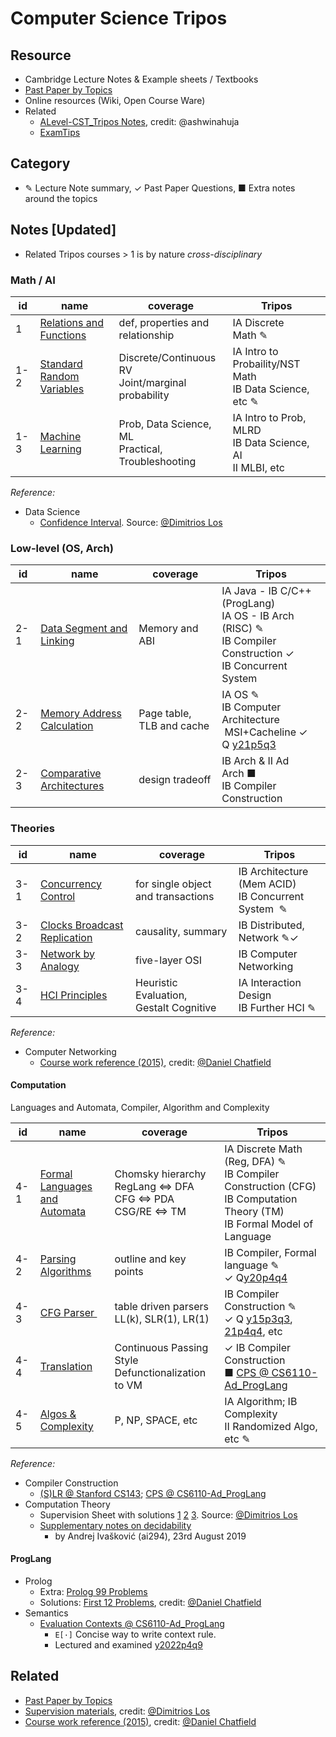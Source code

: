 # Computer Science Tripos

## Resource

- Cambridge Lecture Notes & Example sheets  / Textbooks
- [Past Paper by Topics](./Past_Paper.html)
- Online resources (Wiki, Open Course Ware)
- Related
  - [ALevel-CST_Tripos Notes](https://github.com/ashwinahuja/Cambridge-Computer-Science-Tripos-Notes), credit: @ashwinahuja
  - [ExamTips](./Note/Tips.pdf)
  
<!--  [Supervision Reference](./Supervision_Reference.html) -->

## Category

- ✎ Lecture Note summary, ✓ Past Paper Questions,  ■ Extra notes around the topics

## Notes [Updated]

- Related Tripos courses > 1 is by nature *cross-disciplinary*

### Math / AI

| id  | name                                                                          | coverage                                               | Tripos                                                            |
| --- | ----------------------------------------------------------------------------- | ------------------------------------------------------ | ----------------------------------------------------------------- |
| 1   | [Relations and Functions](./Note/Relation_Function.pdf)                          | def, properties and<br />relationship                  | IA Discrete Math ✎                                              |
| 1-2 | [Standard Random Variables](./Note/Standard%20Random%20Variables.pdf)            | Discrete/Continuous RV<br />Joint/marginal probability | IA Intro to Probaility/NST Math<br />IB Data Science, etc ✎     |
| 1-3 | [Machine Learning](https://peterhuistyping.github.io/Machine_Learning_Guidance/) | Prob, Data Science, ML<br />Practical, Troubleshooting | IA Intro to Prob, MLRD<br />IB Data Science, AI<br />II MLBI, etc |

*Reference:*

- Data Science
  - [Confidence Interval](./Ref/IBDataSci/Confidence%20intervals.pdf). Source: [@Dimitrios Los](https://dimitrioslos.com/supervisions/)

### Low-level (OS, Arch)

| id  | name                                                               | coverage                  | Tripos                                                                                                                                        |
| --- | ------------------------------------------------------------------ | ------------------------- | --------------------------------------------------------------------------------------------------------------------------------------------- |
| 2-1 | [Data Segment and Linking](./Note/Data%20Segment%20and%20Linking.pdf) | Memory and ABI            | IA Java - IB C/C++ (ProgLang)<br />IA OS - IB Arch (RISC) ✎<br />IB Compiler Construction ✓<br />IB Concurrent System                     |
| 2-2 | [Memory Address Calculation](./Note/Memory%20Calculation.pdf)         | Page table, TLB and cache | IA OS ✎<br />IB Computer Architecture<br /> MSI+Cacheline ✓ Q [y21p5q3](https://www.cl.cam.ac.uk/teaching/exams/pastpapers/y2021p5q3.pdf)  |
| 2-3 | [Comparative Architectures](./Note/Comparative%20Architectures.pdf)   | design tradeoff           | IB Arch & II Ad Arch ■<br />IB Compiler Construction                                                                                        |

### Theories

| id  | name                                                                     | coverage                                       | Tripos                                                    |
| --- | ------------------------------------------------------------------------ | ---------------------------------------------- | --------------------------------------------------------- |
| 3-1 | [Concurrency Control](./Note/Concurrency%20Control.pdf)                     | for single object<br /> and transactions       | IB Architecture (Mem ACID)<br />IB Concurrent System  ✎ |
| 3-2 | [Clocks Broadcast Replication](./Note/Clocks%20Broadcast%20Replication.pdf) | causality, summary                            | IB Distributed, Network ✎✓                             |
| 3-3 | [Network by Analogy](./Note/Network%20by%20Analogy.pdf)                     | five-layer OSI                                | IB Computer Networking                                    |
| 3-4 | [HCI Principles](./Note/HCI.pdf)                                            | Heuristic Evaluation,<br />  Gestalt Cognitive | IA Interaction Design<br />IB Further HCI ✎             |

*Reference:*

- Computer Networking
  - [Course work reference (2015)](https://github.com/danielchatfield/cst1b-computer-networking), credit: [@Daniel Chatfield](https://github.com/danielchatfield/)

#### Computation

Languages and Automata, Compiler, Algorithm and Complexity

| id  | name                                                              | coverage                                                                 | Tripos                                                                                                                                                                                        |
| --- | ----------------------------------------------------------------- | ------------------------------------------------------------------------ | --------------------------------------------------------------------------------------------------------------------------------------------------------------------------------------------- |
| 4-1 | [Formal Languages <br />and Automata](./Note/Formal%20Languages.pdf) | Chomsky hierarchy<br />RegLang ⇔ DFA<br />CFG ⇔ PDA<br />CSG/RE ⇔ TM | IA Discrete Math (Reg, DFA) ✎<br />IB Compiler Construction (CFG)<br />IB Computation Theory (TM)<br />IB Formal Model of Language                                                          |
| 4-2 | [Parsing Algorithms](./Note/Parsing%20outline.pdf)                   | outline and key points                                                   | IB Compiler, Formal language ✎<br />   ✓ Q[y20p4q4](https://www.cl.cam.ac.uk/teaching/exams/pastpapers/y2020p4q4.pdf)                                                                         |
| 4-3 | [CFG Parser ](./Note/Parsing.pdf)                                   | table driven parsers<br />LL(k), SLR(1), LR(1)                           | IB Compiler Construction ✎<br />✓ Q [y15p3q3](https://www.cl.cam.ac.uk/teaching/exams/pastpapers/y2015p3q3.pdf), [21p4q4](https://www.cl.cam.ac.uk/teaching/exams/pastpapers/y2021p4q4.pdf), etc |
| 4-4 | [Translation](./Note/Translation.pdf)                                | Continuous Passing Style<br />Defunctionalization to VM                  | ✓ IB Compiler Construction<br />■ [CPS @ CS6110-Ad_ProgLang](./Ref/IBCompiler/CPS.pdf)                                                                                                         |
| 4-5 | [Algos &amp; Complexity](./Note/Lists%20of%20Algorithms.pdf)         | P, NP, SPACE, etc                                                        | IA Algorithm; IB Complexity<br />II Randomized Algo, etc ✎                                                                                                                                 |

*Reference:*

- Compiler Construction
  - [(S)LR @ Stanford CS143](./Ref/IBCompiler/LR%20and%20SLR%20Parsing.pdf); [CPS @ CS6110-Ad_ProgLang](./Ref/IBCompiler/CPS.pdf)
- Computation Theory
  - Supervision Sheet with solutions [1](./Ref/IBCompTheory/exer_sols_1.pdf) [2](./Ref/IBCompTheory/exer_sols_2.pdf) [3](./Ref/IBCompTheory/exer_sols_3.pdf). Source: [@Dimitrios Los](https://dimitrioslos.com/supervisions/)
  - [Supplementary notes on decidability](./Ref/IBCompTheory/Notes-Decidability.pdf)
    - by Andrej Ivašković (ai294), 23rd August 2019

#### ProgLang

- Prolog
  - Extra: [Prolog 99 Problems](./Ref/IBProlog/P-99_Ninety-Nine%20Prolog%20Problems.pdf)
  - Solutions: [First 12 Problems](https://github.com/danielchatfield/prolog-99-problems), credit: [@Daniel Chatfield](https://github.com/danielchatfield/)
- Semantics
  - [Evaluation Contexts @ CS6110-Ad_ProgLang](./Ref/IBSemantics/Evaluation%20Contexts.pdf)
    - `E[·]` Concise way to write context rule.
    - Lectured and examined [y2022p4q9](https://www.cl.cam.ac.uk/teaching/exams/pastpapers/y2022p4q9.pdf)

## Related

- [Past Paper by Topics](./Past_Paper.html)
- [Supervision materials](https://dimitrioslos.com/supervisions/), credit: [@Dimitrios Los](https://dimitrioslos.com/academic.html)
- [Course work reference (2015)](https://github.com/danielchatfield/), credit: [@Daniel Chatfield](https://github.com/danielchatfield/)
